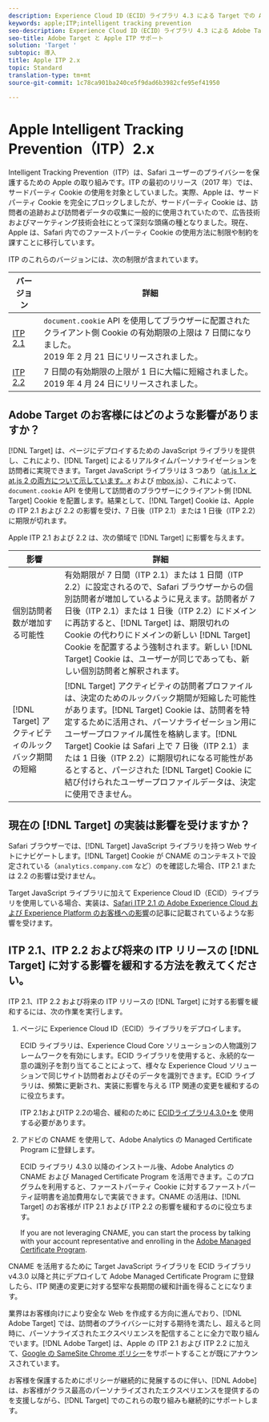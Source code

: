```yaml
---
description: Experience Cloud ID（ECID）ライブラリ 4.3 による Target での Apple の ITP 2.1 および ITP 2.2 のサポートについて説明します。
keywords: apple;ITP;intelligent tracking prevention
seo-description: Experience Cloud ID（ECID）ライブラリ 4.3 による Adobe Target での Apple の ITP 2.1 および ITP 2.2 のサポートについて説明します。
seo-title: Adobe Target と Apple ITP サポート
solution: 'Target '
subtopic: 導入
title: Apple ITP 2.x
topic: Standard
translation-type: tm+mt
source-git-commit: 1c78ca901ba240ce5f9dad6b3982cfe95ef41950

---
```



# Apple Intelligent Tracking Prevention（ITP）2.x

Intelligent Tracking Prevention（ITP）は、Safari ユーザーのプライバシーを保護するための Apple の取り組みです。ITP の最初のリリース（2017 年）では、サードパーティ Cookie の使用を対象としていました。実際、Apple は、サードパーティ Cookie を完全にブロックしましたが、サードパーティ Cookie は、訪問者の追跡および訪問者データの収集に一般的に使用されていたので、広告技術およびマーケティング技術会社にとって深刻な頭痛の種となりました。現在、Apple は、Safari 内でのファーストパーティ Cookie の使用方法に制限や制約を課すことに移行しています。

ITP のこれらのバージョンには、次の制限が含まれています。

| バージョン | 詳細 |
| --- | --- |
| [ITP 2.1](https://webkit.org/blog/8613/intelligent-tracking-prevention-2-1/) | `document.cookie` API を使用してブラウザーに配置されたクライアント側 Cookie の有効期限の上限は 7 日間になりました。<br>2019 年 2 月 21 日にリリースされました。 |
| [ITP 2.2](https://webkit.org/blog/8828/intelligent-tracking-prevention-2-2/) | 7 日間の有効期限の上限が 1 日に大幅に短縮されました。<br>2019 年 4 月 24 日にリリースされました。 |

## Adobe Target のお客様にはどのような影響がありますか？

[!DNL Target] は、ページにデプロイするための JavaScript ライブラリを提供し、これにより、[!DNL Target] によるリアルタイムパーソナライゼーションを訪問者に実現できます。Target JavaScript ライブラリは 3 つあり（[at.js 1.*x* と at.js 2 の両方について示しています。*x*](/help/c-implementing-target/c-implementing-target-for-client-side-web/c-how-atjs-works/how-atjs-works.md) および [mbox.js](/help/c-implementing-target/c-implementing-target-for-client-side-web/t-mbox-download/mbox-download.md)）、これによって、`document.cookie` API を使用して訪問者のブラウザーにクライアント側 [!DNL Target] Cookie を配置します。結果として、[!DNL Target] Cookie は、Apple の ITP 2.1 および 2.2 の影響を受け、7 日後（ITP 2.1）または 1 日後（ITP 2.2）に期限が切れます。

Apple ITP 2.1 および 2.2 は、次の領域で [!DNL Target] に影響を与えます。

| 影響 | 詳細 |
| --- | --- |
| 個別訪問者数が増加する可能性 | 有効期限が 7 日間（ITP 2.1）または 1 日間（ITP 2.2）に設定されるので、Safari ブラウザーからの個別訪問者が増加しているように見えます。訪問者が 7 日後（ITP 2.1）または 1 日後（ITP 2.2）にドメインに再訪すると、[!DNL Target] は、期限切れの Cookie の代わりにドメインの新しい [!DNL Target] Cookie を配置するよう強制されます。新しい [!DNL Target] Cookie は、ユーザーが同じであっても、新しい個別訪問者と解釈されます。 |
| [!DNL Target] アクティビティのルックバック期間の短縮 | [!DNL Target] アクティビティの訪問者プロファイルは、決定のためのルックバック期間が短縮した可能性があります。[!DNL Target] Cookie は、訪問者を特定するために活用され、パーソナライゼーション用にユーザープロファイル属性を格納します。[!DNL Target] Cookie は Safari 上で 7 日後（ITP 2.1）または 1 日後（ITP 2.2）に期限切れになる可能性があるとすると、パージされた [!DNL Target] Cookie に結び付けられたユーザープロファイルデータは、決定に使用できません。 |

## 現在の [!DNL Target] の実装は影響を受けますか？

Safari ブラウザーでは、[!DNL Target] JavaScript ライブラリを持つ Web サイトにナビゲートします。[!DNL Target] Cookie が CNAME のコンテキストで設定されている（`analytics.company.com` など）のを確認した場合、ITP 2.1 または 2.2 の影響は受けません。

Target JavaScript ライブラリに加えて Experience Cloud ID（ECID）ライブラリを使用している場合、実装は、[Safari ITP 2.1 の Adobe Experience Cloud および Experience Platform のお客様への影響](https://medium.com/adobetech/safari-itp-2-1-impact-on-adobe-experience-cloud-customers-9439cecb55ac)の記事に記載されているような影響を受けます。

## ITP 2.1、ITP 2.2 および将来の ITP リリースの [!DNL Target] に対する影響を緩和する方法を教えてください。

ITP 2.1、ITP 2.2 および将来の ITP リリースの [!DNL Target] に対する影響を緩和するには、次の作業を実行します。

1. ページに Experience Cloud ID（ECID）ライブラリをデプロイします。

   ECID ライブラリは、Experience Cloud Core ソリューションの人物識別フレームワークを有効にします。ECID ライブラリを使用すると、永続的な一意の識別子を割り当てることによって、様々な Experience Cloud ソリューションで同じサイト訪問者およびそのデータを識別できます。ECID ライブラリは、頻繁に更新され、実装に影響を与える ITP 関連の変更を緩和するのに役立ちます。

   ITP 2.1およびITP 2.2の場合、緩和のために [ECIDライブラリ4.3.0+を](https://docs.adobe.com/content/help/en/id-service/using/release-notes/release-notes.html) 使用する必要があります。

1. アドビの CNAME を使用して、Adobe Analytics の Managed Certificate Program に登録します。

   ECID ライブラリ 4.3.0 以降のインストール後、Adobe Analytics の CNAME および Managed Certificate Program を活用できます。このプログラムを利用すると、ファーストパーティ Cookie に対するファーストパーティ証明書を追加費用なしで実装できます。CNAME の活用は、[!DNL Target] のお客様が ITP 2.1 および ITP 2.2 の影響を緩和するのに役立ちます。

   If you are not leveraging CNAME, you can start the process by talking with your account representative and enrolling in the [Adobe Managed Certificate Program](https://docs.adobe.com/content/help/en/core-services/interface/ec-cookies/cookies-first-party.html#adobe-managed-certificate-program).

CNAME を活用するために Target JavaScript ライブラリを ECID ライブラリ v4.3.0 以降と共にデプロイして Adobe Managed Certificate Program に登録したら、ITP 関連の変更に対する堅牢な長期間の緩和計画を得ることになります。

業界はお客様向けにより安全な Web を作成する方向に進んでおり、[!DNL Adobe Target] では、訪問者のプライバシーに対する期待を満たし、超えると同時に、パーソナライズされたエクスペリエンスを配信することに全力で取り組んでいます。[!DNL Adobe Target] は、Apple の ITP 2.1 および ITP 2.2 に加えて、[Google の SameSite Chrome ポリシー](/help/c-implementing-target/c-considerations-before-you-implement-target/c-privacy/google-chrome-samesite-cookie-policies.md)をサポートすることが既にアナウンスされています。

お客様を保護するためにポリシーが継続的に発展するのに伴い、[!DNL Adobe] は、お客様がクラス最高のパーソナライズされたエクスペリエンスを提供するのを支援しながら、[!DNL Target] でのこれらの取り組みも継続的にサポートします。
